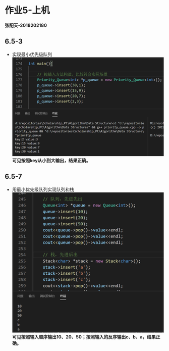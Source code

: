 # 作业5-上机
**张配天-2018202180**
## 6.5-3
- 实现最小优先级队列
![](../Resources/5_1.png)
**可见按照key从小到大输出，结果正确。**
## 6.5-7
- 用最小优先级队列实现队列和栈
![](../Resources/5_2.png)
**可见按照输入顺序输出10、20、50；按照输入的反序输出c、b、a，结果正确。**